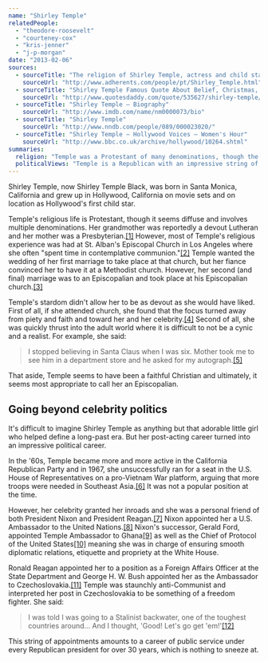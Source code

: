 ```yaml
---
name: "Shirley Temple"
relatedPeople:
  - "theodore-roosevelt"
  - "courteney-cox"
  - "kris-jenner"
  - "j-p-morgan"
date: "2013-02-06"
sources:
  - sourceTitle: "The religion of Shirley Temple, actress and child star"
    sourceUrl: "http://www.adherents.com/people/pt/Shirley_Temple.html"
  - sourceTitle: "Shirley Temple Famous Quote About Belief, Christmas, Faith, Mother, Santa Claus"
    sourceUrl: "http://www.quotesdaddy.com/quote/535627/shirley-temple/i-stopped-believing-in-santa-claus-when-i-was-six"
  - sourceTitle: "Shirley Temple – Biography"
    sourceUrl: "http://www.imdb.com/name/nm0000073/bio"
  - sourceTitle: "Shirley Temple"
    sourceUrl: "http://www.nndb.com/people/089/000023020/"
  - sourceTitle: "Shirley Temple – Hollywood Voices – Women's Hour"
    sourceUrl: "http://www.bbc.co.uk/archive/hollywood/10264.shtml"
summaries:
  religion: "Temple was a Protestant of many denominations, though the majority of her religious life seems to have been Episcopalian."
  politicalViews: "Temple is a Republican with an impressive string of diplomatic/foreign posts under Republican administrations."
---
```


Shirley Temple, now Shirley Temple Black, was born in Santa Monica, California and grew up in Hollywood, California on movie sets and on location as Hollywood's first child star.

Temple's religious life is Protestant, though it seems diffuse and involves multiple denominations. Her grandmother was reportedly a devout Lutheran and her mother was a Presbyterian.<a class="source-citation" href="#http%3A%2F%2Fwww.adherents.com%2Fpeople%2Fpt%2FShirley_Temple.html" title="The religion of Shirley Temple, actress and child star">[1]</a> However, most of Temple's religious experience was had at St. Alban's Episcopal Church in Los Angeles where she often "spent time in contemplative communion."<a class="source-citation" href="#http%3A%2F%2Fwww.adherents.com%2Fpeople%2Fpt%2FShirley_Temple.html" title="The religion of Shirley Temple, actress and child star">[2]</a> Temple wanted the wedding of her first marriage to take place at that church, but her fiance convinced her to have it at a Methodist church. However, her second (and final) marriage was to an Episcopalian and took place at his Episcopalian church.<a class="source-citation" href="#http%3A%2F%2Fwww.adherents.com%2Fpeople%2Fpt%2FShirley_Temple.html" title="The religion of Shirley Temple, actress and child star">[3]</a>

Temple's stardom didn't allow her to be as devout as she would have liked. First of all, if she attended church, she found that the focus turned away from piety and faith and toward her and her celebrity.<a class="source-citation" href="#http%3A%2F%2Fwww.adherents.com%2Fpeople%2Fpt%2FShirley_Temple.html" title="The religion of Shirley Temple, actress and child star">[4]</a> Second of all, she was quickly thrust into the adult world where it is difficult to not be a cynic and a realist. For example, she said:

>I stopped believing in Santa Claus when I was six. Mother took me to see him in a department store and he asked for my autograph.<a class="source-citation" href="#http%3A%2F%2Fwww.quotesdaddy.com%2Fquote%2F535627%2Fshirley-temple%2Fi-stopped-believing-in-santa-claus-when-i-was-six" title="Shirley Temple Famous Quote About Belief, Christmas, Faith, Mother, Santa Claus">[5]</a>

That aside, Temple seems to have been a faithful Christian and ultimately, it seems most appropriate to call her an Episcopalian.


## Going beyond celebrity politics

It's difficult to imagine Shirley Temple as anything but that adorable little girl who helped define a long-past era. But her post-acting career turned into an impressive political career.

In the '60s, Temple became more and more active in the California Republican Party and in 1967, she unsuccessfully ran for a seat in the U.S. House of Representatives on a pro-Vietnam War platform, arguing that more troops were needed in Southeast Asia.<a class="source-citation" href="#http%3A%2F%2Fwww.imdb.com%2Fname%2Fnm0000073%2Fbio" title="Shirley Temple – Biography">[6]</a> It was not a popular position at the time.

However, her celebrity granted her inroads and she was a personal friend of both President Nixon and President Reagan.<a class="source-citation" href="#http%3A%2F%2Fwww.imdb.com%2Fname%2Fnm0000073%2Fbio" title="Shirley Temple – Biography">[7]</a> Nixon appointed her a U.S. Ambassador to the United Nations.<a class="source-citation" href="#http%3A%2F%2Fwww.nndb.com%2Fpeople%2F089%2F000023020%2F" title="Shirley Temple">[8]</a> Nixon's successor, Gerald Ford, appointed Temple Ambassador to Ghana<a class="source-citation" href="#http%3A%2F%2Fwww.bbc.co.uk%2Farchive%2Fhollywood%2F10264.shtml" title="Shirley Temple – Hollywood Voices – Women&apos;s Hour">[9]</a> as well as the Chief of Protocol of the United States<a class="source-citation" href="#http%3A%2F%2Fwww.nndb.com%2Fpeople%2F089%2F000023020%2F" title="Shirley Temple">[10]</a> meaning she was in charge of ensuring smooth diplomatic relations, etiquette and propriety at the White House.

Ronald Reagan appointed her to a position as a Foreign Affairs Officer at the State Department and George H. W. Bush appointed her as the Ambassador to Czechoslovakia.<a class="source-citation" href="#http%3A%2F%2Fwww.nndb.com%2Fpeople%2F089%2F000023020%2F" title="Shirley Temple">[11]</a> Temple was staunchly anti-Communist and interpreted her post in Czechoslovakia to be something of a freedom fighter. She said:

>I was told I was going to a Stalinist backwater, one of the toughest countries around… And I thought, 'Good! Let's go get 'em!'<a class="source-citation" href="#http%3A%2F%2Fwww.nndb.com%2Fpeople%2F089%2F000023020%2F" title="Shirley Temple">[12]</a>

This string of appointments amounts to a career of public service under every Republican president for over 30 years, which is nothing to sneeze at.